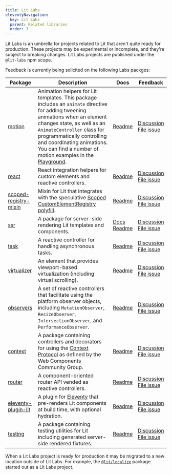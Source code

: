 ```yaml
---
title: Lit Labs
eleventyNavigation:
  key: Lit Labs
  parent: Related libraries
  order: 3
---
```


Lit Labs is an umbrella for projects related to Lit that aren't quite ready for production. These projects may be experimental or incomplete, and they're subject to breaking changes. Lit Labs projects are published under the `@lit-labs` npm scope.

Feedback is currently being solicited on the following Labs packges:

| Package | Description | Docs | Feedback |
|-|-|-|-|
| [motion](https://www.npmjs.com/package/@lit-labs/motion) | Animation helpers for Lit templates. This package includes an `animate` directive for adding tweening animations when an element changes state, as well as an `AnimateController` class for programmatically controlling and coordinating animations. You can find a number of motion examples in the [Playground](https://lit.dev/playground/#sample=examples/motion-simple). | [Readme](https://github.com/lit/lit/tree/main/packages/labs/motion#readme) | [Discussion](https://github.com/lit/lit/discussions)<br>[File issue](https://github.com/lit/lit/issues/new/choose) |
| [react](https://www.npmjs.com/package/@lit-labs/react) | React integration helpers for custom elements and reactive controllers. | [Readme](https://github.com/lit/lit/tree/main/packages/labs/react#readme) | [Discussion](https://github.com/lit/lit/discussions)<br>[File issue](https://github.com/lit/lit/issues/new/choose) |
| [scoped-registry-mixin](https://www.npmjs.com/package/@lit-labs/scoped-registry-mixin) | Mixin for Lit that integrates with the speculative [Scoped CustomElementRegistry polyfill](https://github.com/webcomponents/polyfills/tree/master/packages/scoped-custom-element-registry). | [Readme](https://github.com/lit/lit/tree/main/packages/labs/scoped-registry-mixin#readme) | [Discussion](https://github.com/lit/lit/discussions)<br>[File issue](https://github.com/lit/lit/issues/new/choose) |
| [ssr](https://www.npmjs.com/package/@lit-labs/ssr) | A package for server-side rendering Lit templates and components. | [Docs](/docs/ssr/overview)<br>[Readme](https://github.com/lit/lit/tree/main/packages/labs/ssr#readme) | [Discussion](https://github.com/lit/lit/discussions)<br>[File issue](https://github.com/lit/lit/issues/new/choose) |
| [task](https://www.npmjs.com/package/@lit-labs/task) | A reactive controller for handling asynchronous tasks. | [Readme](https://github.com/lit/lit/tree/main/packages/labs/task#readme) | [Discussion](https://github.com/lit/lit/discussions)<br>[File issue](https://github.com/lit/lit/issues/new/choose) |
| [virtualizer](https://www.npmjs.com/package/@lit-labs/virtualizer) | An element that provides viewport-based virtualization (including virtual scrolling). | [Readme](https://github.com/lit/lit/tree/main/packages/labs/virtualizer#readme) | [Discussion](https://github.com/lit/lit/discussions)<br>[File issue](https://github.com/lit/lit/issues/new/choose) |
| [observers](https://www.npmjs.com/package/@lit-labs/observers) | A set of reactive controllers that facilitate using the platform observer objects, including `MutationObserver`, `ResizeObserver`, `IntersectionObserver`, and `PerformanceObserver`. | [Readme](https://github.com/lit/lit/tree/main/packages/labs/observers#readme) | [Discussion](https://github.com/lit/lit/discussions)<br>[File issue](https://github.com/lit/lit/issues/new/choose) |
| [context](https://www.npmjs.com/package/@lit-labs/context) | A package containing controllers and decorators for using the [Context Protocol](https://github.com/webcomponents-cg/community-protocols/blob/main/proposals/context.md) as defined by the Web Components Community Group. | [Readme](https://github.com/lit/lit/tree/main/packages/labs/context#readme) | [Discussion](https://github.com/lit/lit/discussions)<br>[File issue](https://github.com/lit/lit/issues/new/choose) |
| [router](https://www.npmjs.com/package/@lit-labs/router) | A component-oriented router API vended as reactive controllers. | [Readme](https://github.com/lit/lit/tree/main/packages/labs/router#readme) | [Discussion](https://github.com/lit/lit/discussions)<br>[File issue](https://github.com/lit/lit/issues/new/choose) |
| [eleventy-plugin-lit](https://www.npmjs.com/package/@lit-labs/eleventy-plugin-lit) | A plugin for [Eleventy](https://www.11ty.dev) that pre-renders Lit components at build time, with optional hydration. | [Readme](https://github.com/lit/lit/tree/main/packages/labs/eleventy-plugin-lit#readme) | [Discussion](https://github.com/lit/lit/discussions)<br>[File issue](https://github.com/lit/lit/issues/new/choose) |
| [testing](https://www.npmjs.com/package/@lit-labs/testing) | A package containing testing utilities for Lit including generated server-side rendered fixtures. | [Readme](https://github.com/lit/lit/tree/main/packages/labs/testing#readme) | [Discussion](https://github.com/lit/lit/discussions)<br>[File issue](https://github.com/lit/lit/issues/new/choose) |


When a Lit Labs project is ready for production it may be migrated to a new location outside of Lit Labs. For example, the [`@lit/localize`](/docs/localization/overview/) package started out as a Lit Labs project.
